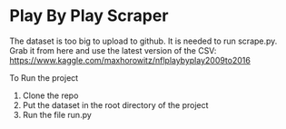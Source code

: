 # Play By Play Scraper
The dataset is too big to upload to github. It is needed to run scrape.py. Grab it from here and use the latest version of the CSV:
https://www.kaggle.com/maxhorowitz/nflplaybyplay2009to2016

To Run the project
1. Clone the repo
2. Put the dataset in the root directory of the project
3. Run the file run.py
